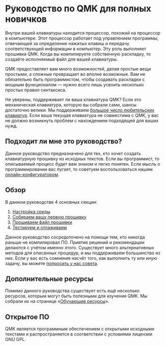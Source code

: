 # Руководство по QMK для полных новичков

Внутри вашей клавиатуры находится процессор, похожий на процессор в компьютере. Этот процессор работает под управлением программы, отвечающей за определение нажатых клавиш и передачу соответствующей информации в компьютер. Эту роль выполняет прошивка QMK. Когда вы компилируете собственную раскладку, то создаёте исполняемый файл для вашей клавиатуры.

QMK предоставляет вам много возможностей, делая простые вещи простыми, а сложные превращает во вполне возможные. Вам не обязательно быть программистом, чтобы создавать раскладки с мощным функционалом — нужно всего лишь усвоить несколько простых правил синтаксиса.

Не уверены, поддерживает ли ваша клавиатура QMK? Если это механическая клавиатура, которую вы собрали сами, шансы достаточно велики. Мы поддерживаем [большое число любительских клавиатур](https://qmk.fm/keyboards/). Если ваша текущая клавиатура не совместима с QMK, у вас не должно возникнуть проблем с нахождением подходящей для ваших нужд.

## Подходит ли мне это руководство?

Данное руководство предназначено для тех, кто хочет создать клавиатурную прошивку из исходных текстов. Если вы программист, то описываемый процесс будет вам знаком и легко понятен. Если мысль о программировании вас пугает, то советуем воспользоваться нашим [онлайн-конфигуратором](ru-ru/newbs_building_firmware_configurator.md).

## Обзор

В данном руководстве 4 основных секции:

1. [Настройка среды](ru-ru/newbs_getting_started.md)
2. [Собираем вашу первую прошивку](ru-ru/newbs_building_firmware.md)
3. [Прошиваем файл прошивки](ru-ru/newbs_flashing.md)
4. [Тестируем и отлаживаем](ru-ru/newbs_testing_debugging.md)


Данное руководство сосредоточено на помощи тем, кто никогда раньше не компилировал ПО. Приятие решений и рекомендации делаются с учётом именно этого. Существует много альтернативных методов для описанных процедур, и мы поддерживаем большинство из них. Если у вас есть сомнения насчёт того, как выполнить ту или иную задачу, вы можете [попросить у нас совета](ru-ru/getting_started_getting_help.md).

## Дополнительные ресурсы

Помимо данного руководства существует есть ещё несколько ресурсов, которым могут быть полезными для изучения QMK. Мы собрали их на странице «[Обучающие ресурсы](ru-ru/newbs_learn_more_resources.md)».

## Открытое ПО

QMK является программным обеспечением с открытыми исходными текстами и распространяется в соответствии с условиями лицензии GNU GPL.
